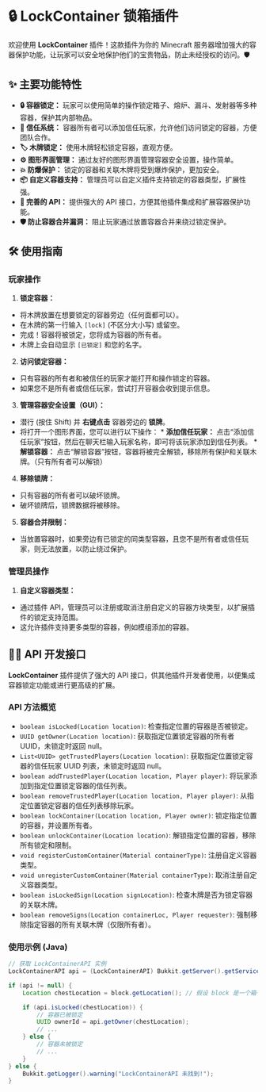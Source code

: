 # 🔒 LockContainer 锁箱插件

欢迎使用 **LockContainer** 插件！这款插件为你的 Minecraft 服务器增加强大的容器保护功能，让玩家可以安全地保护他们的宝贵物品，防止未经授权的访问。🛡️

## ✨ 主要功能特性

*   **🔒 容器锁定：** 玩家可以使用简单的操作锁定箱子、熔炉、漏斗、发射器等多种容器，保护其内部物品。
*   **🤝 信任系统：** 容器所有者可以添加信任玩家，允许他们访问锁定的容器，方便团队合作。
*   **🏷️ 木牌锁定：** 使用木牌轻松锁定容器，直观方便。
*   **⚙️ 图形界面管理：** 通过友好的图形界面管理容器安全设置，操作简单。
*   **💥 防爆保护：** 锁定的容器和关联木牌将受到爆炸保护，更加安全。
*   **📦 自定义容器支持：** 管理员可以自定义插件支持锁定的容器类型，扩展性强。
*   **🔌 完善的 API：** 提供强大的 API 接口，方便其他插件集成和扩展容器保护功能。
*   **🛡️ 防止容器合并漏洞：**  阻止玩家通过放置容器合并来绕过锁定保护。

## 🛠️ 使用指南

### 玩家操作

1.  **锁定容器：**
   *   将木牌放置在想要锁定的容器旁边（任何面都可以）。
   *   在木牌的第一行输入 `[lock]` (不区分大小写) 或留空。
   *   完成！容器将被锁定，您将成为容器的所有者。
   *   木牌上会自动显示 `[已锁定]` 和您的名字。
2.  **访问锁定容器：**
   *   只有容器的所有者和被信任的玩家才能打开和操作锁定的容器。
   *   如果您不是所有者或信任玩家，尝试打开容器会收到提示信息。
3.  **管理容器安全设置（GUI）：**
   *   潜行 (按住 Shift) 并 **右键点击** 容器旁边的 **锁牌**。
   *   将打开一个图形界面，您可以进行以下操作：
      *   **添加信任玩家：** 点击“添加信任玩家”按钮，然后在聊天栏输入玩家名称，即可将该玩家添加到信任列表。
      *   **解锁容器：** 点击“解锁容器”按钮，容器将被完全解锁，移除所有保护和关联木牌。（只有所有者可以解锁）
4.  **移除锁牌：**
   *   只有容器的所有者可以破坏锁牌。
   *   破坏锁牌后，锁牌数据将被移除。
5.  **容器合并限制：**
   *   当放置容器时，如果旁边有已锁定的同类型容器，且您不是所有者或信任玩家，则无法放置，以防止绕过保护。

### 管理员操作

1.  **自定义容器类型：**
   *   通过插件 API，管理员可以注册或取消注册自定义的容器方块类型，以扩展插件的锁定支持范围。
   *   这允许插件支持更多类型的容器，例如模组添加的容器。

## 👨‍💻 API 开发接口

**LockContainer** 插件提供了强大的 API 接口，供其他插件开发者使用，以便集成容器锁定功能或进行更高级的扩展。

### API 方法概览

*   `boolean isLocked(Location location)`: 检查指定位置的容器是否被锁定。
*   `UUID getOwner(Location location)`: 获取指定位置锁定容器的所有者 UUID，未锁定时返回 null。
*   `List<UUID> getTrustedPlayers(Location location)`: 获取指定位置锁定容器的信任玩家 UUID 列表，未锁定时返回 null。
*   `boolean addTrustedPlayer(Location location, Player player)`: 将玩家添加到指定位置锁定容器的信任列表。
*   `boolean removeTrustedPlayer(Location location, Player player)`: 从指定位置锁定容器的信任列表移除玩家。
*   `boolean lockContainer(Location location, Player owner)`: 锁定指定位置的容器，并设置所有者。
*   `boolean unlockContainer(Location location)`: 解锁指定位置的容器，移除所有锁定和限制。
*   `void registerCustomContainer(Material containerType)`: 注册自定义容器类型。
*   `void unregisterCustomContainer(Material containerType)`: 取消注册自定义容器类型。
*   `boolean isLockedSign(Location signLocation)`: 检查木牌是否为锁定容器的关联木牌。
*   `boolean removeSigns(Location containerLoc, Player requester)`: 强制移除指定容器的所有关联木牌（仅限所有者）。

### 使用示例 (Java)

```java
// 获取 LockContainerAPI 实例
LockContainerAPI api = (LockContainerAPI) Bukkit.getServer().getServicesManager().getRegistration(LockContainerAPI.class).getProvider();

if (api != null) {
    Location chestLocation = block.getLocation(); // 假设 block 是一个箱子方块

    if (api.isLocked(chestLocation)) {
        // 容器已被锁定
        UUID ownerId = api.getOwner(chestLocation);
        // ...
    } else {
        // 容器未被锁定
        // ...
    }
} else {
    Bukkit.getLogger().warning("LockContainerAPI 未找到!");
}